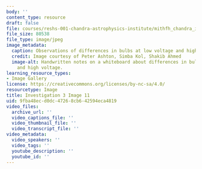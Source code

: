 ```yaml
---
body: ''
content_type: resource
draft: false
file: courses/reshs-001-chandra-astrophysics-institute/mithfh_chandra_inv3_highvo.jpg
file_size: 80538
file_type: image/jpeg
image_metadata:
  caption: Observations of differences in bulbs at low voltage and high voltage.
  credit: Image courtesy of Peter Ashton, Simba Kol, Shakib Ahmed
  image-alt: Handwritten notes on a whiteboard about differences in bulbs at low voltage
    and high voltage.
learning_resource_types:
- Image Gallery
license: https://creativecommons.org/licenses/by-nc-sa/4.0/
resourcetype: Image
title: Investigation 3 Image 11
uid: 9fba48ec-d0dc-4726-8cb6-42594eca4819
video_files:
  archive_url: ''
  video_captions_file: ''
  video_thumbnail_file: ''
  video_transcript_file: ''
video_metadata:
  video_speakers: ''
  video_tags: ''
  youtube_description: ''
  youtube_id: ''
---
```

